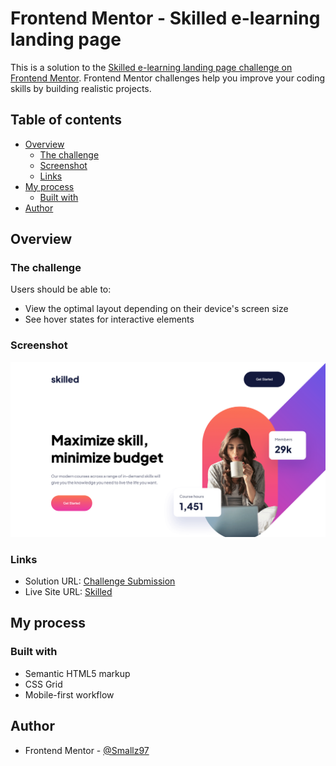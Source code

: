 # Frontend Mentor - Skilled e-learning landing page

This is a solution to the [Skilled e-learning landing page challenge on Frontend Mentor](https://www.frontendmentor.io/challenges/skilled-elearning-landing-page-S1ObDrZ8q). Frontend Mentor challenges help you improve your coding skills by building realistic projects.

## Table of contents

- [Overview](#overview)
  - [The challenge](#the-challenge)
  - [Screenshot](#screenshot)
  - [Links](#links)
- [My process](#my-process)
  - [Built with](#built-with)
- [Author](#author)

## Overview

### The challenge

Users should be able to:

- View the optimal layout depending on their device's screen size
- See hover states for interactive elements

### Screenshot

![Desktop Screenshot](./assets/screenshots/Screenshot.png)

### Links

- Solution URL: [Challenge Submission](https://www.frontendmentor.io/solutions/skilled-elearning-landing-page--APweIT3OE)
- Live Site URL: [Skilled](https://smallz97.github.io/skilled/)

## My process

### Built with

- Semantic HTML5 markup
- CSS Grid
- Mobile-first workflow

## Author

- Frontend Mentor - [@Smallz97](https://www.frontendmentor.io/profile/Smallz97)
